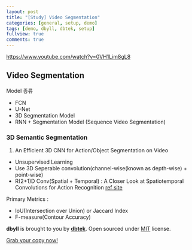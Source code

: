```yaml
---
layout: post
title: "[Study] Video Segmentation"
categories: [general, setup, demo]
tags: [demo, dbyll, dbtek, setup]
fullview: true
comments: true
---
```

https://www.youtube.com/watch?v=0VH1Lim8gL8

## Video Segmentation

Model 종류
- FCN
- U-Net
- 3D Segmentation Model
- RNN + Segmentation Model (Sequence Video Segmentation)

### 3D Semantic Segmentation
1. An Efficient 3D CNN for Action/Object Segmentation on Video
- Unsupervised Learning
- Use 3D Seperable convolution(channel-wise(known as depth-wise) + point-wise)
- R(2+1)D Conv(Spatial + Temporal) : A Closer Look at Spatiotemporal Convolutions for Action Recognition
[ref site](https://blog.airlab.re.kr/2019/09/R(2+1)D)



Primary Metrics :
- IoU(Intersection over Union) or Jaccard Index
- F-measure(Contour Accuracy)


**dbyll** is brought to you by **[dbtek](http://ismaildemirbilek.com)**. Open sourced under [MIT](http://opensource.org/licenses/MIT) license.

<a class="btn btn-default" href="https://github.com/dbtek/dbyll">Grab your copy now!</a>
